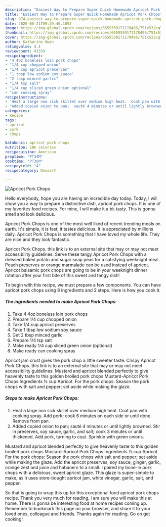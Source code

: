 ```yaml
---
description: "Easiest Way to Prepare Super Quick Homemade Apricot Pork Chops"
title: "Easiest Way to Prepare Super Quick Homemade Apricot Pork Chops"
slug: 974-easiest-way-to-prepare-super-quick-homemade-apricot-pork-chops
date: 2020-05-21T09:39:46.189Z
image: https://img-global.cpcdn.com/recipes/6559559171178496/751x532cq70/apricot-pork-chops-recipe-main-photo.jpg
thumbnail: https://img-global.cpcdn.com/recipes/6559559171178496/751x532cq70/apricot-pork-chops-recipe-main-photo.jpg
cover: https://img-global.cpcdn.com/recipes/6559559171178496/751x532cq70/apricot-pork-chops-recipe-main-photo.jpg
author: Katharine Owen
ratingvalue: 4.1
reviewcount: 43339
recipeingredient:
- "4 4oz boneless loin pork chops"
- "1/4 cup chopped onion"
- "1/4 cup apricot preserves"
- "1 tbsp low sodium soy sauce"
- "2 tbsp minced garlic"
- "1/4 tsp salt"
- "1/4 cup sliced green onion optional"
- "can cooking spray"
recipeinstructions:
- "Heat a large non sick skillet over medium high heat.  Coat pan with cooking spray.  Add pork; cook 6 minutes on each side or until done.  Remove from pan."
- "Added copied onion to pan;  sauté 4 minutes or until lightly browned.  Stir in preserves, soy sauce, garlic, and salt;  cook 3 minutes or until thickened.  Add pork,  turning to coat.  Sprinkle with green onions."
categories:
- Recipe
tags:
- apricot
- pork
- chops

katakunci: apricot pork chops 
nutrition: 186 calories
recipecuisine: American
preptime: "PT34M"
cooktime: "PT36M"
recipeyield: "4"
recipecategory: Dessert

---
```



![Apricot Pork Chops](https://img-global.cpcdn.com/recipes/6559559171178496/751x532cq70/apricot-pork-chops-recipe-main-photo.jpg)

Hello everybody, hope you are having an incredible day today. Today, I will show you a way to prepare a distinctive dish, apricot pork chops. It is one of my favorites food recipes. For mine, I will make it a bit tasty. This is gonna smell and look delicious.

Apricot Pork Chops is one of the most well liked of recent trending meals on earth. It's simple, it is fast, it tastes delicious. It is appreciated by millions daily. Apricot Pork Chops is something that I have loved my whole life. They are nice and they look fantastic.

Apricot Pork Chops. this link is to an external site that may or may not meet accessibility guidelines. Serve these tangy Apricot Pork Chops with a dressed baked potato and sugar snap peas for a satisfying weeknight meal. Peach preserves or orange marmalade can be used instead of apricot. Apricot balsamic pork chops are going to be in your weeknight dinner rotation after your first bite of this sweet and tangy dish!


To begin with this recipe, we must prepare a few components. You can have apricot pork chops using 8 ingredients and 2 steps. Here is how you cook it.

<!--inarticleads1-->

##### The ingredients needed to make Apricot Pork Chops:

1. Take 4 4oz boneless loin pork chops
1. Prepare 1/4 cup chopped onion
1. Take 1/4 cup apricot preserves
1. Take 1 tbsp low sodium soy sauce
1. Get 2 tbsp minced garlic
1. Prepare 1/4 tsp salt
1. Make ready 1/4 cup sliced green onion (optional)
1. Make ready can cooking spray


Apricot jam crust gives the pork chop a little sweeter taste. Crispy Apricot Pork Chops. this link is to an external site that may or may not meet accessibility guidelines. Mustard and apricot blended perfectly to give heavenly taste to this golden broiled pork chops Mustard-Apricot Pork Chops Ingredients ⅓ cup Apricot. For the pork chops: Season the pork chops with salt and pepper; set aside while making the glaze. 

<!--inarticleads2-->

##### Steps to make Apricot Pork Chops:

1. Heat a large non sick skillet over medium high heat.  Coat pan with cooking spray.  Add pork; cook 6 minutes on each side or until done.  Remove from pan.
1. Added copied onion to pan;  sauté 4 minutes or until lightly browned.  Stir in preserves, soy sauce, garlic, and salt;  cook 3 minutes or until thickened.  Add pork,  turning to coat.  Sprinkle with green onions.


Mustard and apricot blended perfectly to give heavenly taste to this golden broiled pork chops Mustard-Apricot Pork Chops Ingredients ⅓ cup Apricot. For the pork chops: Season the pork chops with salt and pepper; set aside while making the glaze. Add the apricot preserves, soy sauce, ginger, garlic, orange zest and juice and habanero to a small. I paired my bone-in pork chops with a delicious, sweet apricot glaze. This glaze is super-simple to make, as it uses store-bought apricot jam, white vinegar, garlic, salt, and pepper. 

So that is going to wrap this up for this exceptional food apricot pork chops recipe. Thank you very much for reading. I am sure you will make this at home. There is gonna be interesting food at home recipes coming up. Remember to bookmark this page on your browser, and share it to your loved ones, colleague and friends. Thanks again for reading. Go on get cooking!
